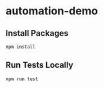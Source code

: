 # automation-demo

## Install Packages

```
npm install

```

## Run Tests Locally

```
npm run test

```